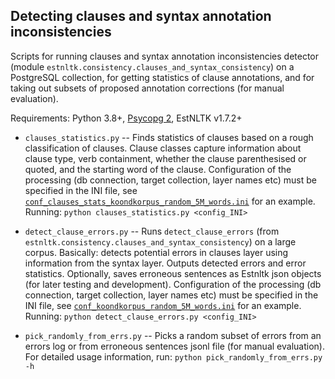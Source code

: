 ## Detecting clauses and syntax annotation inconsistencies

Scripts for running clauses and syntax annotation inconsistencies detector (module    `estnltk.consistency.clauses_and_syntax_consistency`) on a PostgreSQL collection, for getting statistics of clause annotations, and for taking out subsets of proposed annotation corrections (for manual evaluation).

Requirements: Python 3.8+, [Psycopg 2](https://www.psycopg.org), EstNLTK v1.7.2+

* `clauses_statistics.py` -- Finds statistics of clauses based on a rough classification of clauses. Clause classes capture information about clause type, verb containment, whether the clause parenthesised or quoted, and the starting word of the clause. Configuration of the processing (db connection, target collection, layer names etc) must be specified in the INI file, see [`conf_clauses_stats_koondkorpus_random_5M_words.ini`](conf_clauses_stats_koondkorpus_random_5M_words.ini) for an example. 
Running: `python clauses_statistics.py <config_INI>`

* `detect_clause_errors.py` -- Runs `detect_clause_errors`  (from    `estnltk.consistency.clauses_and_syntax_consistency`) on a large corpus. Basically: detects potential errors in clauses layer using information from the syntax layer. Outputs detected errors and error statistics. Optionally, saves erroneous sentences as Estnltk json objects (for later testing and development). Configuration of the processing (db connection, target collection, layer names etc) must be specified in the INI file, see [`conf_koondkorpus_random_5M_words.ini`](conf_koondkorpus_random_5M_words.ini) for an example. 
Running: `python detect_clause_errors.py <config_INI>`

* `pick_randomly_from_errs.py` -- Picks a random subset of errors from an errors log or from erroneous sentences jsonl file (for manual evaluation). For detailed usage information, run: `python pick_randomly_from_errs.py -h`